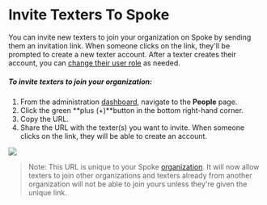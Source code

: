 # Invite Texters To Spoke

You can invite new texters to join your organization on Spoke by
sending them an invitation link. When someone clicks on the
link, they'll be prompted to create a new texter account. After
a texter creates their account, you can [change their user role](https://withtheranks.com/docs/spoke/for-spoke-admins/change-user-roles) as needed.

##### *To invite texters to join your organization:*

1. From the administration [dashboard](https://withtheranks.com/docs/spoke/for-spoke-admins/dashboards), navigate to the **People** page.
2. Click the green **plus (+)**button in the bottom right-hand corner.
3. Copy the URL.
4. Share the URL with the texter(s) you want to invite. When
   someone clicks on the link, they will be able to create an
   account.

![](https://s3.amazonaws.com/helpscout.net/docs/assets/5d4878eb2c7d3a330e3c1b86/images/601d9cb0ac2f834ec5385f0f/file-aT0Ya55Vvl.png)

> Note: This URL is unique to your Spoke
> [organization](https://withtheranks.com/docs/spoke/for-spoke-admins/organizations). It will now allow texters to join other organizations and
> texters already from another organization will not be able to
> join yours unless they're given the unique link.

 